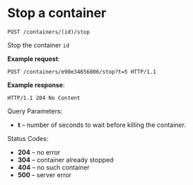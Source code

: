 # Stop a container

`POST /containers/(id)/stop`

Stop the container `id`

**Example request**:

    POST /containers/e90e34656806/stop?t=5 HTTP/1.1

**Example response**:

    HTTP/1.1 204 No Content

Query Parameters:

-   **t** – number of seconds to wait before killing the container.

Status Codes:

-   **204** – no error
-   **304** – container already stopped
-   **404** – no such container
-   **500** – server error
